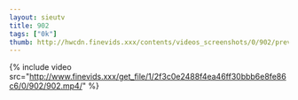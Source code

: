 ```yaml
--- 
layout: sieutv
title: 902
tags: ["0k"]
thumb: http://hwcdn.finevids.xxx/contents/videos_screenshots/0/902/preview.mp4.jpg
---
```

{% include video src="http://www.finevids.xxx/get_file/1/2f3c0e2488f4ea46ff30bbb6e8fe86c6/0/902/902.mp4/" %} 
